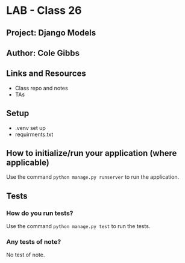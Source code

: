 # LAB - Class 26

## Project: Django Models

## Author: Cole Gibbs

## Links and Resources

- Class repo and notes
- TAs

## Setup

- .venv set up
- requirments.txt

## How to initialize/run your application (where applicable)

Use the command `python manage.py runserver` to run the application.

## Tests

### How do you run tests?

Use the command `python manage.py test` to run the tests.

### Any tests of note?

No test of note.
